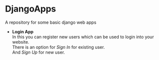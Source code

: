 # DjangoApps
A repository for some basic django web apps

<ul>
<li><strong>Login App</strong>
<br>
In this you can register new users which can be used to login into your website.<br>
There is an option for <i>Sign In</i> for existing user.<br>
And <i>Sign Up </i> for new user.<br>

</li>
